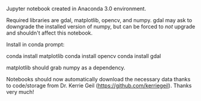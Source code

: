Jupyter notebook created in Anaconda 3.0 environment.

Required libraries are gdal, matplotlib, opencv, and numpy. gdal may ask to
downgrade the installed version of numpy, but can be forced to *not*
upgrade and shouldn't affect this notebook.

Install in conda prompt:

conda install matplotlib
conda install opencv
conda install gdal

matplotlib should grab numpy as a dependency.

Notebooks should now automatically download the necessary data thanks
to code/storage from Dr. Kerrie Geil (https://github.com/kerriegeil). Thanks very much!

